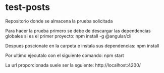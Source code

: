 # test-posts
Repositorio donde se almacena la prueba solicitada

Para hacer la prueba primero se debe de descargar las dependencias globales si es el primer proyecto:
npm install -g @angular/cli

Despues poscionate en la carpeta e instala sus dependencias:
npm install

Por ultimo ejecutalo con el siguiente comando:
npm start

La url proporcionada suele ser la sguiente:
http://localhost:4200/
